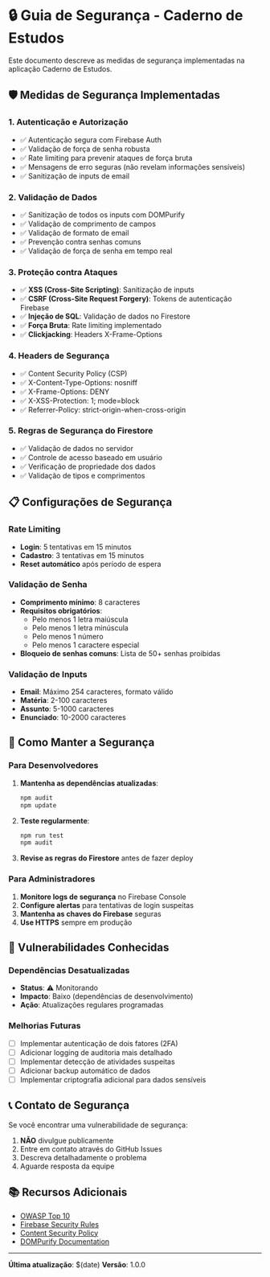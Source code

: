 # 🔒 Guia de Segurança - Caderno de Estudos

Este documento descreve as medidas de segurança implementadas na aplicação Caderno de Estudos.

## 🛡️ Medidas de Segurança Implementadas

### 1. **Autenticação e Autorização**
- ✅ Autenticação segura com Firebase Auth
- ✅ Validação de força de senha robusta
- ✅ Rate limiting para prevenir ataques de força bruta
- ✅ Mensagens de erro seguras (não revelam informações sensíveis)
- ✅ Sanitização de inputs de email

### 2. **Validação de Dados**
- ✅ Sanitização de todos os inputs com DOMPurify
- ✅ Validação de comprimento de campos
- ✅ Validação de formato de email
- ✅ Prevenção contra senhas comuns
- ✅ Validação de força de senha em tempo real

### 3. **Proteção contra Ataques**
- ✅ **XSS (Cross-Site Scripting)**: Sanitização de inputs
- ✅ **CSRF (Cross-Site Request Forgery)**: Tokens de autenticação Firebase
- ✅ **Injeção de SQL**: Validação de dados no Firestore
- ✅ **Força Bruta**: Rate limiting implementado
- ✅ **Clickjacking**: Headers X-Frame-Options

### 4. **Headers de Segurança**
- ✅ Content Security Policy (CSP)
- ✅ X-Content-Type-Options: nosniff
- ✅ X-Frame-Options: DENY
- ✅ X-XSS-Protection: 1; mode=block
- ✅ Referrer-Policy: strict-origin-when-cross-origin

### 5. **Regras de Segurança do Firestore**
- ✅ Validação de dados no servidor
- ✅ Controle de acesso baseado em usuário
- ✅ Verificação de propriedade dos dados
- ✅ Validação de tipos e comprimentos

## 📋 Configurações de Segurança

### Rate Limiting
- **Login**: 5 tentativas em 15 minutos
- **Cadastro**: 3 tentativas em 15 minutos
- **Reset automático** após período de espera

### Validação de Senha
- **Comprimento mínimo**: 8 caracteres
- **Requisitos obrigatórios**:
  - Pelo menos 1 letra maiúscula
  - Pelo menos 1 letra minúscula
  - Pelo menos 1 número
  - Pelo menos 1 caractere especial
- **Bloqueio de senhas comuns**: Lista de 50+ senhas proibidas

### Validação de Inputs
- **Email**: Máximo 254 caracteres, formato válido
- **Matéria**: 2-100 caracteres
- **Assunto**: 5-1000 caracteres
- **Enunciado**: 10-2000 caracteres

## 🔧 Como Manter a Segurança

### Para Desenvolvedores
1. **Mantenha as dependências atualizadas**:
   ```bash
   npm audit
   npm update
   ```

2. **Teste regularmente**:
   ```bash
   npm run test
   npm audit
   ```

3. **Revise as regras do Firestore** antes de fazer deploy

### Para Administradores
1. **Monitore logs de segurança** no Firebase Console
2. **Configure alertas** para tentativas de login suspeitas
3. **Mantenha as chaves do Firebase** seguras
4. **Use HTTPS** sempre em produção

## 🚨 Vulnerabilidades Conhecidas

### Dependências Desatualizadas
- **Status**: ⚠️ Monitorando
- **Impacto**: Baixo (dependências de desenvolvimento)
- **Ação**: Atualizações regulares programadas

### Melhorias Futuras
- [ ] Implementar autenticação de dois fatores (2FA)
- [ ] Adicionar logging de auditoria mais detalhado
- [ ] Implementar detecção de atividades suspeitas
- [ ] Adicionar backup automático de dados
- [ ] Implementar criptografia adicional para dados sensíveis

## 📞 Contato de Segurança

Se você encontrar uma vulnerabilidade de segurança:

1. **NÃO** divulgue publicamente
2. Entre em contato através do GitHub Issues
3. Descreva detalhadamente o problema
4. Aguarde resposta da equipe

## 📚 Recursos Adicionais

- [OWASP Top 10](https://owasp.org/www-project-top-ten/)
- [Firebase Security Rules](https://firebase.google.com/docs/rules)
- [Content Security Policy](https://developer.mozilla.org/en-US/docs/Web/HTTP/CSP)
- [DOMPurify Documentation](https://github.com/cure53/DOMPurify)

---

**Última atualização**: $(date)
**Versão**: 1.0.0 